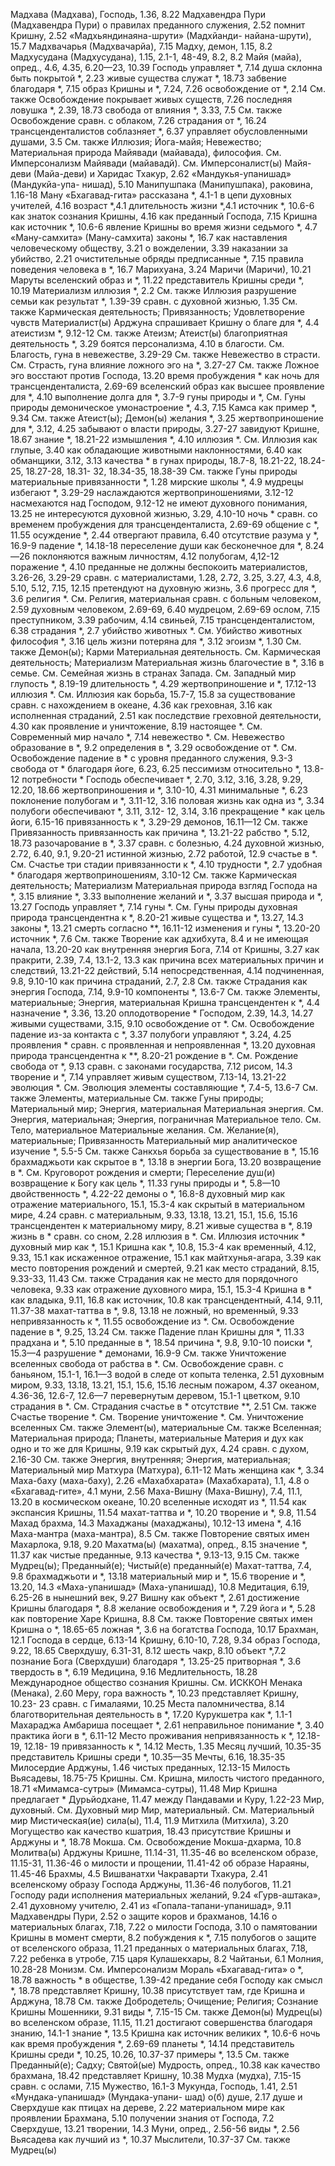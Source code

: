 Мадхава (Мадхава), Господь, 1.36, 8.22
Мадхавендра Пури (Мадхавендра Пури)
	о правилах преданного служения, 2.52
	помнит Кришну, 2.52 «Мадхьяндинаяна-шрути» (Мадхйанди- найана-шрути), 15.7 
Мадхвачарья (Мадхвачарйа), 7.15 
Мадху, демон, 1.15, 8.2 
Мадхусудана (Мадхусудана), 1.15, 2.1-1, 48-49, 8.2, 8.2
Майя (майа), опред., 4.6, 4.35, 6.20—23, 10.39
	Господь управляет *, 7.14 
	душа склонна быть покрытой *, 2.23 
	живые существа служат *, 18.73 
	забвение благодаря *, 7.15 
	образ Кришны и *, 7.24, 7.26 
	освобождение от *, 2.14 
		См. также Освобождение покрывает живых существ, 7.26 
	последняя ловушка *, 2.39, 18.73 
	свобода от влияния *, 3.33, 7.5 
		См. также Освобождение сравн. с облаком, 7.26 
	страдания от *, 16.24
	трансценденталистов соблазняет *, 6.37
	управляет обусловленными душами, 3.5
		См. также Иллюзия; Йога-майя; Невежество; Материальная природа
Майявади (майавада), философия.
	См. Имперсонализм
Майявади (майавадй).
	См. Имперсоналист(ы)
Майя-деви (Майа-деви) и Харидас Тхакур, 2.62
«Мандукья-упанишад» (Мандукйа-упа- нишад), 5.10
Манипушпака (Манипушпака), раковина, 1.16-18
Ману
	«Бхагавад-гита» рассказана *, 4.1-1 
	в цепи духовных учителей, 4.16 
	возраст *,4.1 
	длительность жизни *,4.1 
	источник *, 10.6-6 
	как знаток сознания Кришны, 4.16 
	как преданный Господа, 7.15 
	Кришна как источник *, 10.6-6 
	явление Кришны во время жизни седьмого *, 4.7
«Ману-самхита» (Ману-самхита) законы *, 16.7
	как наставления человеческому обществу, 3.21 
	о
		вожделении, 3.39 
		наказании за убийство, 2.21 
	очистительные обряды предписанные *, 7.15
	правила поведения человека в *, 16.7 
Марихуана, 3.24 
Маричи (Маричи), 10.21 
Маруты
	вселенский образ и *, 11.22 
	представитель Кришны среди *, 10.19 
Материализм
	иллюзия *, 2.2
		См. также Иллюзия
	разрушение семьи как результат *, 1.39-39
	сравн. с духовной жизнью, 1.35 
	См. также Кармическая деятельность; Привязанность; Удовлетворение чувств
Материалист(ы)
	Арджуна спрашивает Кришну о благе для *, 4.4 
	атеистизм *, 9.12-12
		См. также Атеизм; Атеист(ы)
	благоприятная деятельность *, 3.29 
	боятся персонализма, 4.10 
	в благости.
		См. Благость, гуна
	в невежестве, 3.29-29 
		См. также Невежество
	в страсти.
		См. Страсть, гуна
	влияние ложного эго на *, 3.27-27 
		См. также Ложное эго
	восстают против Господа, 13.20 
	время пробуждения * как ночь для трансценденталиста, 2.69-69 
	вселенский образ как высшее проявление для *, 4.10 
	выполнение долга для *, 3.7-9 
	гуны природы и *,
		См. Гуны природы
	демоническое умонастроение *, 4.3, 7.15
		Камса как пример *, 9.34 
		См. также Атеист(ы); Демон(ы)
	желания *, 3.25
	жертвоприношение для *, 3.12, 4.25
	забывают о власти природы, 3.27-27
	завидуют Кришне, 18.67
	знание *, 18.21-22
	измышления *, 4.10
	иллюзия *.
		См. Иллюзия
	как глупые, 3.40
	как обладающие животными наклонностями, 6.40 
	как обманщики, 3.12, 3.13 
	качества *
		в гунах природы, 18.7-8, 18.21-22, 18.24-25, 18.27-28, 18.31- 32, 18.34-35, 18.38-39 
		См. также Гуны природы 
	материальные привязанности *, 1.28 
	мирские школы *, 4.9 
	мудрецы избегают *, 3.29-29 
	наслаждаются жертвоприношениями, 3.12-12
	насмехаются над Господом, 9.12-12 
	не имеют духовного понимания, 13.25 
	не интересуются духовной жизнью, 3.29, 4.10-10 
	ночь * сравн. со временем пробуждения для трансценденталиста, 2.69-69 
	общение с *, 11.55
	осуждение *, 2.44 
	отвергают правила, 6.40 
	отсутствие разума у *, 16.9-9 
	падение *, 14.18-18 
	переселение души как бесконечное для *, 8.24—26 
	поклоняются
		важным личностям, 4.12 
		полубогам, 4,12-12 
	поражение *, 4.10 
	преданные
		не должны беспокоить материалистов, 3.26-26, 3.29-29 
		сравн. с материалистами, 1.28, 2.72, 3.25, 3.27, 4.3, 4.8, 5.10, 5.12, 7.15, 12.15
	претендуют на духовную жизнь, 3.6 
	прогресс для *, 3.6
	религия *.
		См. Религия, материальная
	сравн. с
		больным человеком, 2.59 
		духовным человеком, 2.69-69, 6.40
		мудрецом, 2.69-69 
		ослом, 7.15 
		преступником, 3.39 
		рабочим, 4.14 
		свиньей, 7.15
		трансценденталистом, 6.38 
	страдания *, 2.7
	убийство животных *.
		См. Убийство животных 
	философия *, 3.16 
	цель жизни потеряна для *, 3.12 
	эгоизм *, 1.30
	См. также Демон(ы); Карми
Материальная деятельность.
	См. Кармическая деятельность; Материализм
Материальная жизнь
	благочестие в *, 3.16 
	в семье.
		См. Семейная жизнь 
	в странах Запада.
		См. Западный мир 
	глупость *, 8.19-19 
	длительность *, 4.29 
	жертвоприношение и *, 17.12-13 
	иллюзия *.
		См. Иллюзия
	как борьба, 15.7-7, 15.8
	за существование сравн. с нахождением в океане, 4.36 
	как греховная, 3.16 
	как исполненная страданий, 2.51 
	как последствие греховной деятельности, 4.30
	как проявление и уничтожение, 8.19
	настоящее *.
		См. Современный мир
	начало *, 7.14
	невежество *.
		См. Невежество
	образование в *, 9.2 
	определения в *, 3.29 
	освобождение от *.
		См. Освобождение
	падение в *
		с уровня преданного служения, 9.3-3
		свобода от * благодаря йоге, 6.23, 6.25
	пессимизм относительно *, 13.8-12 
	потребности *
		Господь обеспечивает *, 2.70, 3.12, 3.16, 3.28, 9.29, 12.20, 18.66
		жертвоприношения и *, 3.10-10, 4.31
		минимальные *, 6.23 
		поклонение полубогам и *, 3.11-12, 3.16 
		половая жизнь как одна из *, 3.34
		полубоги обеспечивают *, 3.11, 3.12- 12, 3.14, 3.16 
	прекращение * как цель йоги, 6.15-16
	привязанность к *, 3.29-29 
		демонов, 16.11—12 
		См. также Привязанность 
	привязанность как причина *, 13.21-22 
	рабство *, 5.12, 18.73 
	разочарование в *, 3.37 
	сравн. с
		болезнью, 4.24
		духовной жизнью, 2.72, 6.40, 9.1, 9.20-21
		истинной жизнью, 2.72 
		работой, 12.9 
	счастье в *.
		См. Счастье 
	три стадии привязанности к *, 4.10 
	трудности *, 2.7
	удобная * благодаря жертвоприношениям, 3.10-12
	См. также Кармическая деятельность; Материализм
Материальная природа
	взгляд Господа на *, 3.15 
	влияние *, 3.33
	выполнение желаний и *, 3.37 
	высшая природа и *, 13.27
	Господь управляет *, 7.14 
	гуны *.
		См. Гуны природы
	духовная природа трансцендентна к *, 8.20-21
	живые существа и *, 13.27, 14.3 
	законы *, 13.21
	смерть согласно **, 16.11-12 
	изменения и гуны *, 13.20-20 
	источник *, 7.6
		См. также Творение
	как адхибхута, 8.4
		и не имеющая начала, 13.20-20 
	как внутренняя энергия Бога, 7.14 
		от Кришны, 3.27 
	как пракрити, 2.39, 7.4, 13.1-2, 13.3 
	как причина
		всех материальных причин и следствий, 13.21-22 
		действий, 5.14 
		непосредственная, 4.14 
		подчиненная, 9.8, 9.10-10 
	как причина страданий, 2.7, 2.8 
		См. также Страдания
	как энергия Господа, 7.14, 9.9-10 
	компоненты *, 13.6-7
		См. также Элементы, материальные; Энергия, материальная 
	Кришна трансцендентен к *, 4.4 
	назначение *, 3.36, 13.20 
	оплодотворение *
	Господом, 2.39, 14.3, 14.27 
	живыми существами, 3.15, 9.10 
	освобождение от *.
		См. Освобождение
	падение из-за контакта с *, 3.37 
	полубоги управляют *, 3.24, 4.25
	проявления * сравн. с 
	проявленная и непроявленная *, 13.20
		духовная природа трансцендентна к **, 8.20-21
	рождение в *.
		См. Рождение
	свобода от *, 9.13 
	сравн. с
		законами государства, 7.12 
		рисом, 14.3 
	творение и *, 7.14 
	управляет живым существом, 7.13-14, 13.21-22 
	эволюция *.
		См. Эволюция
	элементы составляющие *, 7.4-5, 13.6-7
		См. также Элементы, материальные
	См. также Гуны природы; Материальный мир; Энергия, материальная
Материальная энергия.
	См. Энергия, материальная; Энергия, пограничная
Материальное тело.
	См. Тело, материальное
Материальные желания.
	См. Желание(я), материальные; Привязанность
Материальный мир
	аналитическое изучение *, 5.5-5 
		См. также Санкхья
	борьба за существование в *, 15.16 
	брахмаджьоти как скрытое в *, 13.18 
	в энергии Бога, 13.20 
	возвращение в *.
		См. Круговорот рождения и смерти; Переселение душ(и)
	возвращение к Богу как цель *, 11.33
	гуны природы и *, 5.8—10 
	двойственность *, 4.22-22 
	демоны о *, 16.8-8 
	духовный мир
		как отражение материального, 15.1, 15.3-4
		как скрытый в материальном мире, 4.24
		сравн. с материальным, 9.33, 13.18, 13.21, 15.1, 15.6, 15.16 
		трансцендентен к материальному миру, 8.21
	живые существа в *, 8.19 
	жизнь в * сравн. со сном, 2.28 
	иллюзия в *.
		См. Иллюзия
	источник *
		духовный мир как *, 15.1 
		Кришна как *, 10.8, 15.3-4 
	как временный, 4.12, 9.33, 15.1 
	как искаженное отражение, 15.1 
	как майтхунья-агара, 3.39 
	как место повторения рождений и смертей, 9.21
	как место страданий, 8.15, 9.33-33, 11.43
		См. также Страдания 
	как не место для порядочного человека, 9.33
	как отражение духовного мира, 15.1, 15.3-4 
	Кришна в *
		как владыка, 9.11, 16.8 
		как источник, 10.8 
		как трансцендентный, 4.14, 9.11, 11.37-38
	махат-таттва в *, 9.8, 13.18 
	не ложный, но временный, 9.33 
	непривязанность к *, 11.55 
	освобождение из *.
		См. Освобождение
	падение в *, 9.25, 13.24 
		См. также Падение
	план Кришны для *, 11.33 
	прадхана и *, 5.10 
	преданные в *, 18.54 
	причина *, 9.8, 9.10-10 
		поиски *, 15.3—4 
	разрушение * демонами, 16.9-9 
		См. также Уничтожение вселенных
	свобода от рабства в *.
		См. Освобождение
	сравн. с
		баньяном, 15.1-1, 16.1—3 
		водой в следе от копыта теленка, 2.51
		духовным миром, 9.33, 13.18, 13.21, 15.1, 15.6, 15.16 
		лесным пожаром, 4.37 
		океаном, 4.36-36, 12.6-7, 12.6—7 
		перевернутым деревом, 15.1-1 
		цветком, 9.10
	страдания в *.
		См. Страдания
	счастье в *
		отсутствие **, 2.51 
		См. также Счастье
	творение *.
		См. Творение
	уничтожение *.
		См. Уничтожение вселенных
		См. также Элемент(ы), материальные
	См. также Вселенная; Материальная природа; Планеты, материальные
Материя
	и дух как одно и то же для Кришны, 9.19
	как скрытый дух, 4.24
	сравн. с духом, 2.16-30
	См. также Энергия, внутренняя; Энергия, материальная; Материальный мир
Матхура (Матхура), 6.11-12 
Мать
	женщина как *, 3.34
Маха-баху (маха-баху), 2.26
«Махабхарата» (Махабхарата), 1.1, 4.8
	о
		«Бхагавад-гите», 4.1 
		муни, 2.56
Маха-Вишну (Маха-Вишну), 7.4, 11.1, 13.20
	в космическом океане, 10.20 
	вселенные исходят из *, 11.54 
	как экспансия Кришны, 11.54 
	махат-таттва и *, 10.20 
	творение и *, 9.8, 11.54 
Махад брахма, 14.3 
Махаджаны (махаджаны), 10.12-13 
	имена *, 4.16
Маха-мантра (маха-мантра), 8.5 
	См. также Повторение святых имен
Махарлока, 9.18, 9.20 
Махатма(ы) (махатма), опред., 8.15 
	значение *, 11.37 
	как чистые преданные, 9.13 
	качества *, 9.13-13, 9.15 
	См. также Мудрец(ы); Преданный(е); Чистый(е) преданный(е)
Махат-таттва, 7.4, 9.8 
	брахмаджьоти и *, 13.18 
	материальный мир и *, 15.6 
	творение и *, 13.20, 14.3
«Маха-упанишад» (Маха-упанишад), 10.8 
Медитация, 6.19, 6.25-26 
	в нынешний век, 9.27 
	Вишну как объект *, 2.61 
	достижение Кришны благодаря *, 8.8 
	желание освобождения и *, 7.29 
	йога и *, 5.28
	как повторение Харе Кришна, 8.8 
		См. также Повторение святых имен
	Кришна о *, 18.65-65 
	ложная *, 3.6 
	на
		богатства Господа, 10.17 
		Брахман, 12.1 
		Господа в сердце, 6.13-14 
		Кришну, 6.10-10, 7.28, 9.34 
		образ Господа, 9.22, 18.65 
		Сверхдушу, 6.31-31, 8.12 
		шесть чакр, 8.10 
	объект *,7.2
	познание Бога (Сверхдуши) благодаря *, 13.25-25 
	притворная *, 3.6
	твердость в *, 6.19 
Медицина, 9.16 
Медлительность, 18.28 
Международное общество сознания Кришны.
	См. ИСККОН
Менака (Менака), 2.60 
Меру, гора
	важность *, 10.23 
	представляет Кришну, 10.23- 23
	сравн. с Гималаями, 10.25 
Места паломничества, 8.14
	благотворительная деятельность в *, 17.20
	Курукшетра как *, 1.1-1 
	Махараджа Амбариша посещает *, 2.61
	неправильное понимание *, 3.40 
	практика йоги в *, 6.11-12 
Место проживания
	непривязанность к *, 12.18-19, 12.18- 19
	привязанность к *, 14.12 
Месть, 1.35 
Месяц
	лучший, 10.35-35 
	представитель Кришны среди *, 10.35—35 
Мечты, 6.16, 18.35-35 
Милосердие
	Арджуны, 1.46 
	чистых преданных, 12.13-15 
Милость
	Вьясадевы, 18.75-75 
	Кришны.
		См. Кришна, милость чистого преданного, 18.71
«Мимамса-сутры» (Мимамса-сутры), 11.48
Мир
	Кришна предлагает * Дурьйодхане, 11.47
	между Пандавами и Куру, 1.22-23 
Мир, духовный.
	См. Духовный мир 
Мир, материальный.
	См. Материальный мир
Мистическая(ие) сила(ы), 11.4, 11.9
Митхила (Митхила), 3.20 
Могущество
	как качество кшатрия, 18.43 
	присутствие Кришны и Арджуны и *, 18.78
Мокша.
	См. Освобождение
Мокша-дхарма, 10.8
Молитва(ы)
	Арджуны Кришне, 11.14-31, 11.35-46
		во вселенском образе, 11.15-31, 11.36-46
		о милости и прощении, 11.41-42 
		об образе Нараяны, 11.45-46 
	Брахмы, 4.5
	Вишванатхи Чакраварти Тхакура, 2.41
	вселенскому образу Господа
		Арджуны, 11.36-46 
		полубогов, 11.21
	Господу ради исполнения материальных желаний, 9.24
	«Гурв-аштака», 2.41 
	духовному учителю, 2.41 
	из «Гопала-тапани-упанишад», 9.11 
	Мадхавендры Пури, 2.52 
	о защите коров и брахманов, 14.16 
	о материальных благах, 7.18, 7.22
	о милости Господа, 3.10 
	о памятовании Кришны в момент смерти, 8.2 
	побуждения к *, 7.15 
	полубогов о защите от вселенского образа, 11.21
	преданных о материальных благах, 7.18, 7.22 
	ребенка в утробе, 7.15 
	царя Кулашекхары, 8.2 
	Чайтаньи, 6.1 
Молния, 10.28-28 
Монизм.
	См. Имперсонализм
Мораль
	«Бхагавад-гита» о *, 18.78 
	важность * в обществе, 1.39-42 
	предание себя Господу как смысл *, 18.78 
	представляет Кришну, 10.38 
	присутствует там, где Кришна и Арджуна, 18.78
	См. также Добродетель; Очищение; Религия; Сознание Кришны 
Мошенники, 9.31 
	виды *, 7.15-15 
	См. также Демон(ы)
Мудрец(ы)
	во вселенском образе, 11.15, 11.21
	достигают совершенства благодаря знанию, 14.1-1 
	знание *, 13.5
	Кришна как источник великих *, 10.6-6
	ночь как время пробуждения *, 2.69-69 
	планеты *, 14.14 
	представитель Кришны среди *, 10.25, 10.26, 10.37-37 
	примеры *, 13.5
	См. также Преданный(е); Садху; Святой(ые)
Мудрость, опред., 10.38
	как качество брахмана, 18.42 
	представляет Кришну, 10.38 
Мудха (мудха), 7.15-15 
	сравн. с ослами, 7.15 
Мужество, 16.1-3 
Мукунда, Господь, 1.41, 2.51
«Мундака-упанишад» (Мундака-упани- шад) о(б) 
	душе, 2.17
	душе и Сверхдуше как птицах на дереве, 2.22
	материальном мире как проявлении Брахмана, 5.10
	получении знания от Господа, 7.2 
	Сверхдуше, 13.21 
	творении, 14.3 
Муни, опред., 2.56-56 
	виды *, 2.56
	Вьясадева как лучший из *, 10.37
Мыслители, 10.37-37 
	См. также Мудрец(ы)